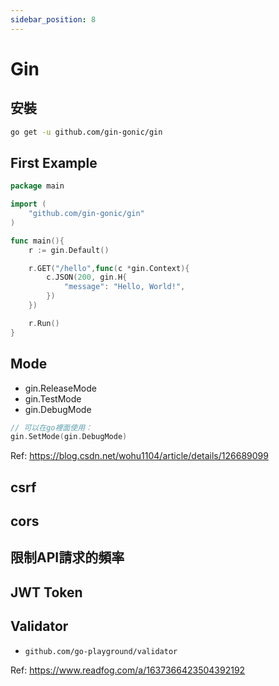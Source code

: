 ```yaml
---
sidebar_position: 8
---
```

<!-- https://ithelp.ithome.com.tw/articles/10243831 -->
# Gin
## 安裝
```bash
go get -u github.com/gin-gonic/gin
```

## First Example
```go
package main

import (
    "github.com/gin-gonic/gin"
)

func main(){
    r := gin.Default()

    r.GET("/hello",func(c *gin.Context){
        c.JSON(200, gin.H{
            "message": "Hello, World!",
        })
    })

    r.Run()
}
```

## Mode
- gin.ReleaseMode
- gin.TestMode
- gin.DebugMode

```go
// 可以在go裡面使用：
gin.SetMode(gin.DebugMode)
```
Ref: https://blog.csdn.net/wohu1104/article/details/126689099

## csrf

## cors

## 限制API請求的頻率

## JWT Token

## Validator
- `github.com/go-playground/validator`

Ref: https://www.readfog.com/a/1637366423504392192
